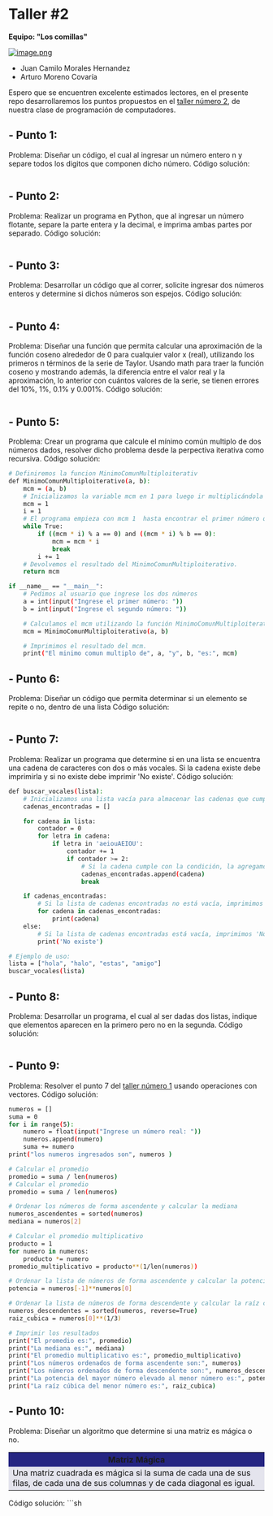 # Taller #2

**Equipo:  "Los comillas"**

[![image.png](https://i.postimg.cc/Y2m7j7Vr/image.png)](https://postimg.cc/t7ywmKpw)
- Juan Camilo Morales Hernandez
- Arturo Moreno Covaría

Espero que se encuentren excelente estimados lectores, en el presente repo desarrollaremos los puntos propuestos en el [taller número 2](https://github.com/fegonzalez7/pdc_unal_clase14), de nuestra clase de programación de computadores.

## - Punto 1:
Problema: Diseñar un código, el cual al ingresar un número entero n y separe todos los digitos que componen dicho número.
Código solución:
```sh

```

## - Punto 2:
Problema: Realizar un programa en Python, que al ingresar un número flotante, separe la parte entera y la decimal, e imprima ambas partes por separado.
Código solución:
```sh

```

## - Punto 3:
Problema: Desarrollar un código que al correr, solicite ingresar dos números enteros y determine si dichos números son espejos.
Código solución:
```sh

```

## - Punto 4:
Problema: Diseñar una función que permita calcular una aproximación de la función coseno alrededor de 0 para cualquier valor x (real), utilizando los primeros n términos de la serie de Taylor. Usando math para traer la función coseno y mostrando además, la diferencia entre el valor real y la aproximación, lo anterior con cuántos valores de la serie, se tienen errores del 10%, 1%, 0.1% y 0.001%.
Código solución:
```sh

```

## - Punto 5:
Problema: Crear un programa que calcule el mínimo común multiplo de dos números dados, resolver dicho problema desde la perpectiva iterativa como recursiva.
Código solución: 
```sh
# Definiremos la funcion MinimoComunMultiploiterativ
def MinimoComunMultiploiterativo(a, b):
    mcm = (a, b)
    # Inicializamos la variable mcm en 1 para luego ir multiplicándola por el valor de i.
    mcm = 1
    i = 1
    # El programa empieza con mcm 1  hasta encontrar el primer número que sea divisible por ambos números ingresados.
    while True:
        if ((mcm * i) % a == 0) and ((mcm * i) % b == 0):
            mcm = mcm * i
            break
        i += 1
    # Devolvemos el resultado del MinimoComunMultiploiterativo.
    return mcm

if __name__ == "__main__":
    # Pedimos al usuario que ingrese los dos números 
    a = int(input("Ingrese el primer número: "))
    b = int(input("Ingrese el segundo número: "))

    # Calculamos el mcm utilizando la función MinimoComunMultiploiterativo.
    mcm = MinimoComunMultiploiterativo(a, b)

    # Imprimimos el resultado del mcm.
    print("El minimo comun multiplo de", a, "y", b, "es:", mcm)
```

## - Punto 6:
Problema: Diseñar un código que permita determinar si un elemento se repite o no, dentro de una lista
Código solución:
```sh

```

## - Punto 7:
Problema: Realizar un programa que determine si en una lista se encuentra una cadena de caracteres con dos o más vocales. Si la cadena existe debe imprimirla y si no existe debe imprimir 'No existe'.
Código solución:
```sh
def buscar_vocales(lista):
    # Inicializamos una lista vacía para almacenar las cadenas que cumplan con la condición.
    cadenas_encontradas = []

    for cadena in lista:
        contador = 0
        for letra in cadena:
            if letra in 'aeiouAEIOU':
                contador += 1
                if contador >= 2:
                    # Si la cadena cumple con la condición, la agregamos a la lista de cadenas encontradas.
                    cadenas_encontradas.append(cadena)
                    break

    if cadenas_encontradas:
        # Si la lista de cadenas encontradas no está vacía, imprimimos todas las cadenas.
        for cadena in cadenas_encontradas:
            print(cadena)
    else:
        # Si la lista de cadenas encontradas está vacía, imprimimos 'No existe'.
        print('No existe')

# Ejemplo de uso:
lista = ["hola", "halo", "estas", "amigo"]
buscar_vocales(lista)
```

## - Punto 8:
Problema: Desarrollar un programa, el cual al ser dadas dos listas, indique que elementos aparecen en la primero pero no en la segunda.
Código solución:
```sh

```

## - Punto 9:
Problema: Resolver el punto 7 del [taller número 1](https://github.com/fegonzalez7/pdc_unal_clase8) usando operaciones con vectores.
Código solución:
```sh
numeros = []
suma = 0
for i in range(5):
    numero = float(input("Ingrese un número real: "))
    numeros.append(numero)
    suma += numero
print("los numeros ingresados son", numeros )

# Calcular el promedio
promedio = suma / len(numeros)
# Calcular el promedio
promedio = suma / len(numeros)

# Ordenar los números de forma ascendente y calcular la mediana
numeros_ascendentes = sorted(numeros)
mediana = numeros[2]

# Calcular el promedio multiplicativo
producto = 1
for numero in numeros:
    producto *= numero
promedio_multiplicativo = producto**(1/len(numeros))

# Ordenar la lista de números de forma ascendente y calcular la potencia del mayor número elevado al menor número
potencia = numeros[-1]**numeros[0]

# Ordenar la lista de números de forma descendente y calcular la raíz cúbica del menor número
numeros_descendentes = sorted(numeros, reverse=True)
raiz_cubica = numeros[0]**(1/3)

# Imprimir los resultados
print("El promedio es:", promedio)
print("La mediana es:", mediana)
print("El promedio multiplicativo es:", promedio_multiplicativo)
print("Los números ordenados de forma ascendente son:", numeros)
print("Los números ordenados de forma descendente son:", numeros_descendentes)
print("La potencia del mayor número elevado al menor número es:", potencia)
print("La raíz cúbica del menor número es:", raiz_cubica)
```

## - Punto 10:
Problema: Diseñar un algoritmo que determine si una matriz es mágica o no.
<table cellspacing="1" bgcolor="">
	<tr bgcolor="#252582">
		<th><b>Matriz Mágica</b></th>
	</tr>
	<tr bgcolor="#e4e4ed">
		<td style="color:#141414">Una matriz cuadrada es mágica si la suma de cada una de sus filas, de cada una de sus columnas y de cada diagonal es igual.<br>
	</tr>
</table>
Código solución:
```sh

```
